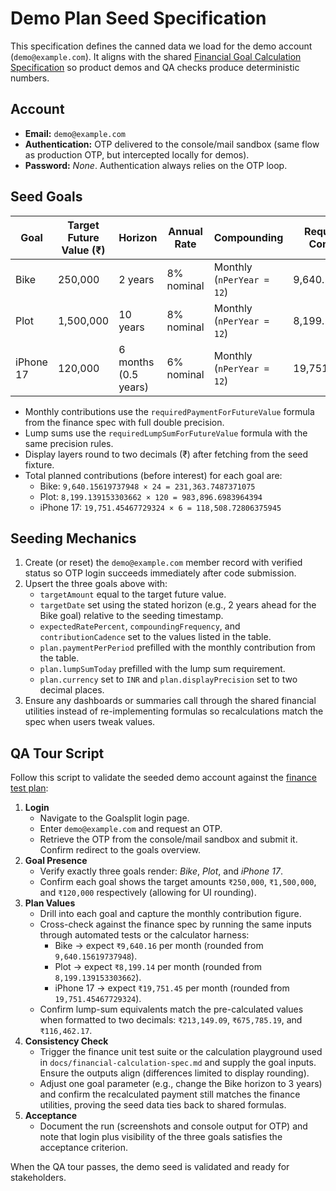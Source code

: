 # Demo Plan Seed Specification

This specification defines the canned data we load for the demo account (`demo@example.com`). It aligns with the shared [Financial Goal Calculation Specification](./financial-calculation-spec.md) so product demos and QA checks produce deterministic numbers.

## Account

- **Email:** `demo@example.com`
- **Authentication:** OTP delivered to the console/mail sandbox (same flow as production OTP, but intercepted locally for demos).
- **Password:** _None_. Authentication always relies on the OTP loop.

## Seed Goals

| Goal | Target Future Value (₹) | Horizon | Annual Rate | Compounding | Required Monthly Contribution (₹) | Lump Sum Required Today (₹) | Notes |
|------|-------------------------|---------|-------------|-------------|-----------------------------------|-----------------------------|-------|
| Bike | 250,000 | 2 years | 8% nominal | Monthly (`nPerYear = 12`) | 9,640.15619737948 | 213,149.09398717133 | No existing assets. |
| Plot | 1,500,000 | 10 years | 8% nominal | Monthly (`nPerYear = 12`) | 8,199.139153303662 | 675,785.1910661899 | No existing assets. |
| iPhone 17 | 120,000 | 6 months (0.5 years) | 6% nominal | Monthly (`nPerYear = 12`) | 19,751.45467729324 | 116,462.16935635895 | No existing assets. |

- Monthly contributions use the `requiredPaymentForFutureValue` formula from the finance spec with full double precision.
- Lump sums use the `requiredLumpSumForFutureValue` formula with the same precision rules.
- Display layers round to two decimals (₹) after fetching from the seed fixture.
- Total planned contributions (before interest) for each goal are:
  - Bike: `9,640.15619737948 × 24 = 231,363.7487371075`
  - Plot: `8,199.139153303662 × 120 = 983,896.6983964394`
  - iPhone 17: `19,751.45467729324 × 6 = 118,508.72806375945`

## Seeding Mechanics

1. Create (or reset) the `demo@example.com` member record with verified status so OTP login succeeds immediately after code submission.
2. Upsert the three goals above with:
   - `targetAmount` equal to the target future value.
   - `targetDate` set using the stated horizon (e.g., 2 years ahead for the Bike goal) relative to the seeding timestamp.
   - `expectedRatePercent`, `compoundingFrequency`, and `contributionCadence` set to the values listed in the table.
   - `plan.paymentPerPeriod` prefilled with the monthly contribution from the table.
   - `plan.lumpSumToday` prefilled with the lump sum requirement.
   - `plan.currency` set to `INR` and `plan.displayPrecision` set to two decimal places.
3. Ensure any dashboards or summaries call through the shared financial utilities instead of re-implementing formulas so recalculations match the spec when users tweak values.

## QA Tour Script

Follow this script to validate the seeded demo account against the [finance test plan](./financial-calculation-spec.md):

1. **Login**
   - Navigate to the Goalsplit login page.
   - Enter `demo@example.com` and request an OTP.
   - Retrieve the OTP from the console/mail sandbox and submit it. Confirm redirect to the goals overview.
2. **Goal Presence**
   - Verify exactly three goals render: *Bike*, *Plot*, and *iPhone 17*.
   - Confirm each goal shows the target amounts `₹250,000`, `₹1,500,000`, and `₹120,000` respectively (allowing for UI rounding).
3. **Plan Values**
   - Drill into each goal and capture the monthly contribution figure.
   - Cross-check against the finance spec by running the same inputs through automated tests or the calculator harness:
     - Bike → expect `₹9,640.16` per month (rounded from `9,640.15619737948`).
     - Plot → expect `₹8,199.14` per month (rounded from `8,199.139153303662`).
     - iPhone 17 → expect `₹19,751.45` per month (rounded from `19,751.45467729324`).
   - Confirm lump-sum equivalents match the pre-calculated values when formatted to two decimals: `₹213,149.09`, `₹675,785.19`, and `₹116,462.17`.
4. **Consistency Check**
   - Trigger the finance unit test suite or the calculation playground used in `docs/financial-calculation-spec.md` and supply the goal inputs. Ensure the outputs align (differences limited to display rounding).
   - Adjust one goal parameter (e.g., change the Bike horizon to 3 years) and confirm the recalculated payment still matches the finance utilities, proving the seed data ties back to shared formulas.
5. **Acceptance**
   - Document the run (screenshots and console output for OTP) and note that login plus visibility of the three goals satisfies the acceptance criterion.

When the QA tour passes, the demo seed is validated and ready for stakeholders.
